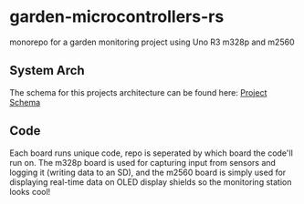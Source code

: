 # garden-microcontrollers-rs
monorepo for a garden monitoring project using Uno R3 m328p and m2560

## System Arch
The schema for this projects architecture can be found here:
[Project Schema](https://0xryuk.notion.site/Garden-1d7eddca07cc4968abf67541b919bdaa)
## Code
Each board runs unique code, repo is seperated by which board the code'll run on.
The m328p board is used for capturing input from sensors and logging it (writing data to an SD), and the 
m2560 board is simply used for displaying real-time data on OLED display shields so the monitoring station looks cool!
